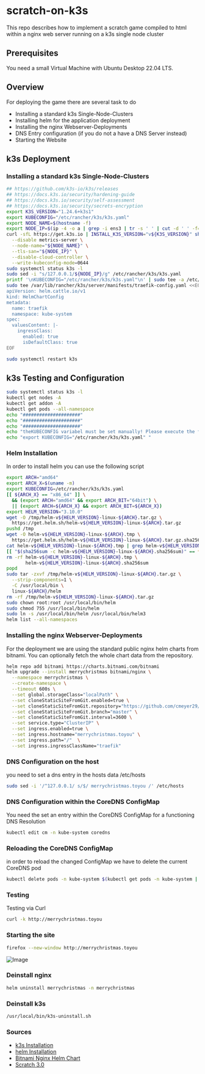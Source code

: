 # scratch-on-k3s
This repo describes how to implement a scratch game compiled to html within a nginx web server running on a k3s single node cluster

## Prerequisites
You need a small Virtual Machine with Ubuntu Desktop 22.04 LTS.

## Overview
For deploying the game there are several task to do
- Installing a standard k3s Single-Node-Clusters 
- Installing helm for the application deployment
- Installing the nginx Webserver-Deployments
- DNS Entry configuration (if you do not a have a DNS Server instead)
- Starting the Website

## k3s Deployment
### Installing a standard k3s Single-Node-Clusters 

```bash
## https://github.com/k3s-io/k3s/releases
## https://docs.k3s.io/security/hardening-guide
## https://docs.k3s.io/security/self-assessment
## https://docs.k3s.io/security/secrets-encryption
export K3S_VERSION="1.24.6+k3s1"
export KUBECONFIG="/etc/rancher/k3s/k3s.yaml"
export NODE_NAME=$(hostname -f)
export NODE_IP=$(ip -4 -o a | grep -i ens3 | tr -s ' ' | cut -d ' ' -f4 | cut -d '/' -f1)
curl -sfL https://get.k3s.io | INSTALL_K3S_VERSION="v${K3S_VERSION}" sh -s - \
  --disable metrics-server \
  --node-name="${NODE_NAME}" \
  --tls-san="${NODE_IP}" \
  --disable-cloud-controller \
  --write-kubeconfig-mode=0644
sudo systemctl status k3s -l
sudo sed -i "s/127.0.0.1/${NODE_IP}/g" /etc/rancher/k3s/k3s.yaml
printf '\nKUBECONFIG="/etc/rancher/k3s/k3s.yaml"\n' | sudo tee -a /etc/environment
sudo tee /var/lib/rancher/k3s/server/manifests/traefik-config.yaml <<EOF
apiVersion: helm.cattle.io/v1
kind: HelmChartConfig
metadata:
  name: traefik
  namespace: kube-system
spec:
  valuesContent: |-
    ingressClass:
      enabled: true
      isDefaultClass: true
EOF

sudo systemctl restart k3s

```
## k3s Testing and Configuration
```bash
sudo systemctl status k3s -l
kubectl get nodes -A
kubectl get addon -A
kubectl get pods --all-namespace
echo "#####################"
echo "#####################"
echo "#####################"
echo "theKUBECONFIG variabel must be set manually! Please execute the following command!"
echo "export KUBECONFIG="/etc/rancher/k3s/k3s.yaml" "

```
### Helm Installation
In order to install helm you can use the following script

```bash
export ARCH="amd64"
export ARCH_X=$(uname -m)
export KUBECONFIG=/etc/rancher/k3s/k3s.yaml
[[ ${ARCH_X} == "x86_64" ]] \
  && (export ARCH="amd64" && export ARCH_BIT="64bit") \
  || (export ARCH=${ARCH_X} && export ARCH_BIT=${ARCH_X})
export HELM_VERSION="3.10.0"
wget -O /tmp/helm-v${HELM_VERSION}-linux-${ARCH}.tar.gz \
  https://get.helm.sh/helm-v${HELM_VERSION}-linux-${ARCH}.tar.gz
pushd /tmp
wget -O helm-v${HELM_VERSION}-linux-${ARCH}.tmp \
  https://get.helm.sh/helm-v${HELM_VERSION}-linux-${ARCH}.tar.gz.sha256sum
cat helm-v${HELM_VERSION}-linux-${ARCH}.tmp | grep helm-v${HELM_VERSION}-linux-${ARCH}.tar.gz > helm-v${HELM_VERSION}-linux-${ARCH}.sha256sum
[[ "$(sha256sum -c helm-v${HELM_VERSION}-linux-${ARCH}.sha256sum)" == *"OK" ]] || exit 1
rm -rf helm-v${HELM_VERSION}-linux-${ARCH}.tmp \
       helm-v${HELM_VERSION}-linux-${ARCH}.sha256sum
popd
sudo tar -zxvf /tmp/helm-v${HELM_VERSION}-linux-${ARCH}.tar.gz \
  --strip-components=1 \
  -C /usr/local/bin \
  linux-${ARCH}/helm
rm -rf /tmp/helm-v${HELM_VERSION}-linux-${ARCH}.tar.gz
sudo chown root:root /usr/local/bin/helm
sudo chmod 755 /usr/local/bin/helm
sudo ln -s /usr/local/bin/helm /usr/local/bin/helm3
helm list --all-namespaces
```
### Installing the nginx Webserver-Deployments
For the deployment we are using the standard public nginx helm charts from bitnami. You can optionally fetch the whole chart data from the repository.
```bash
helm repo add bitnami https://charts.bitnami.com/bitnami
helm upgrade --install merrychristmas bitnami/nginx \
  --namespace merrychristmas \
  --create-namespace \
  --timeout 600s \
  --set global.storageClass="localPath" \
  --set cloneStaticSiteFromGit.enabled=true \
  --set cloneStaticSiteFromGit.repository="https://github.com/cmeyer29/scratch-on-k3s.git" \
  --set cloneStaticSiteFromGit.branch="master" \
  --set cloneStaticSiteFromGit.interval=3600 \
  --set service.type="ClusterIP" \
  --set ingress.enabled=true \
  --set ingress.hostname="merrychristmas.toyou" \
  --set ingress.path="/"  \
  --set ingress.ingressClassName="traefik"
```

### DNS Configuration on the host
you need to set a dns entry in the hosts data /etc/hosts 
```bash
sudo sed -i '/^127.0.0.1/ s/$/ merrychristmas.toyou /' /etc/hosts
```

### DNS Configuration within the CoreDNS ConfigMap
You need the set an entry within the CoreDNS ConfigMap for a functioning DNS Resolution
```bash
kubectl edit cm -n kube-system coredns
```
### Reloading the CoreDNS ConfigMap
in order to reload the changed ConfigMap we have to delete the current CoreDNS pod
```bash
kubectl delete pods -n kube-system $(kubectl get pods -n kube-system | grep -i coredns | cut -d' ' -f1)
```

### Testing
Testing via Curl
```bash
curl -k http://merrychristmas.toyou
```
### Starting the site 
```bash
firefox --new-window http://merrychristmas.toyou
```
![Image](src:images/christmas-game.jpg)
### Deinstall nginx
```bash
helm uninstall merrychristmas -n merrychristmas 
```
### Deinstall k3s
```bash
/usr/local/bin/k3s-uninstall.sh
```

### Sources

- [k3s Installation](https://docs.k3s.io/installation)
- [helm Installation](https://helm.sh/docs/helm/helm_install/)
- [Bitnami Nginx Helm Chart](https://github.com/bitnami/charts/tree/main/bitnami/nginx/)
- [Scratch 3.0](https://scratch.mit.edu/)
